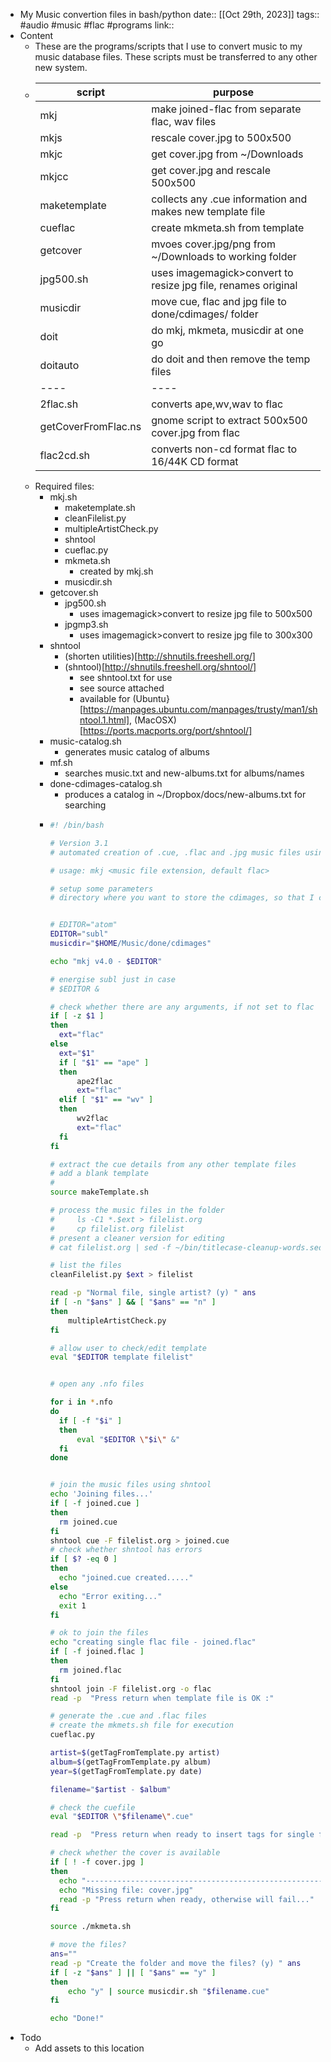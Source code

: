 - My Music convertion files in bash/python
  date:: [[Oct 29th, 2023]]
  tags:: #audio #music #flac #programs
  link::
- Content
	- These are the programs/scripts that I use to convert music to my music database files.  These scripts must be transferred to any other new system.
	- | script | purpose            |
	  |--------|--------------------|
	  |mkj     | make joined-flac from separate flac, wav files |
	  |mkjs    | rescale cover.jpg to 500x500 |
	  |mkjc    | get cover.jpg from ~/Downloads |
	  |mkjcc   | get cover.jpg and rescale 500x500 |
	  |maketemplate | collects any .cue information and makes new template file|
	  |cueflac | create mkmeta.sh from template|
	  |getcover | mvoes cover.jpg/png from ~/Downloads to working folder |
	  |jpg500.sh | uses imagemagick>convert to resize jpg file, renames original |
	  |musicdir | move cue, flac and jpg file to done/cdimages/ folder |
	  |doit    | do mkj, mkmeta, musicdir at one go |
	  |doitauto | do doit and then remove the temp files |
	  |----     |---- |
	  |2flac.sh | converts ape,wv,wav to flac |
	  |getCoverFromFlac.ns | gnome script to extract 500x500 cover.jpg from flac|
	  |flac2cd.sh| converts non-cd format flac to 16/44K CD format |
	- Required files:
		- mkj.sh
			- maketemplate.sh
			- cleanFilelist.py
			- multipleArtistCheck.py
			- shntool
			- cueflac.py
			- mkmeta.sh
				- created by mkj.sh
			- musicdir.sh
		- getcover.sh
			- jpg500.sh
				- uses imagemagick>convert to resize jpg file to 500x500
			- jpgmp3.sh
				- uses imagemagick>convert to resize jpg file to 300x300
		- shntool
			- (shorten utilities)[http://shnutils.freeshell.org/]
			- (shntool)[http://shnutils.freeshell.org/shntool/]
				- see shntool.txt for use
				- see source attached
				- available for (Ubuntu}[https://manpages.ubuntu.com/manpages/trusty/man1/shntool.1.html], (MacOSX)[https://ports.macports.org/port/shntool/]
		- music-catalog.sh
			- generates music catalog of albums
		- mf.sh
			- searches music.txt and new-albums.txt for albums/names
		- done-cdimages-catalog.sh
			- produces a catalog in ~/Dropbox/docs/new-albums.txt for searching
		- ```bash
		  #! /bin/bash
		  
		  # Version 3.1
		  # automated creation of .cue, .flac and .jpg music files using python3
		  
		  # usage: mkj <music file extension, default flac>
		  
		  # setup some parameters
		  # directory where you want to store the cdimages, so that I can make the directory there
		  
		  
		  # EDITOR="atom"
		  EDITOR="subl"
		  musicdir="$HOME/Music/done/cdimages"
		  
		  echo "mkj v4.0 - $EDITOR"
		  
		  # energise subl just in case
		  # $EDITOR &
		  
		  # check whether there are any arguments, if not set to flac
		  if [ -z $1 ]
		  then
		  	ext="flac"
		  else
		  	ext="$1"
		  	if [ "$1" == "ape" ]
		  	then
		  		ape2flac
		  		ext="flac"
		  	elif [ "$1" == "wv" ]
		  	then
		  		wv2flac
		  		ext="flac"
		  	fi
		  fi
		  
		  # extract the cue details from any other template files
		  # add a blank template
		  #
		  source makeTemplate.sh
		  
		  # process the music files in the folder
		  #     ls -C1 *.$ext > filelist.org
		  #     cp filelist.org filelist
		  # present a cleaner version for editing
		  # cat filelist.org | sed -f ~/bin/titlecase-cleanup-words.sed > filelist
		  
		  # list the files
		  cleanFilelist.py $ext > filelist
		  
		  read -p "Normal file, single artist? (y) " ans
		  if [ -n "$ans" ] && [ "$ans" == "n" ]
		  then
		      multipleArtistCheck.py
		  fi
		  
		  # allow user to check/edit template
		  eval "$EDITOR template filelist"
		  
		  
		  # open any .nfo files
		  
		  for i in *.nfo
		  do
		  	if [ -f "$i" ]
		  	then
		  		eval "$EDITOR \"$i\" &"
		  	fi
		  done
		  
		  
		  # join the music files using shntool
		  echo 'Joining files...'
		  if [ -f joined.cue ]
		  then
		  	rm joined.cue
		  fi
		  shntool cue -F filelist.org > joined.cue
		  # check whether shntool has errors
		  if [ $? -eq 0 ]
		  then
		  	echo "joined.cue created....."
		  else
		  	echo "Error exiting..."
		  	exit 1
		  fi
		  
		  # ok to join the files
		  echo "creating single flac file - joined.flac"
		  if [ -f joined.flac ]
		  then
		  	rm joined.flac
		  fi
		  shntool join -F filelist.org -o flac
		  read -p  "Press return when template file is OK :"
		  
		  # generate the .cue and .flac files
		  # create the mkmets.sh file for execution
		  cueflac.py
		  
		  artist=$(getTagFromTemplate.py artist)
		  album=$(getTagFromTemplate.py album)
		  year=$(getTagFromTemplate.py date)
		  
		  filename="$artist - $album"
		  
		  # check the cuefile
		  eval "$EDITOR \"$filename\".cue"
		  
		  read -p  "Press return when ready to insert tags for single flac file: "
		  
		  # check whether the cover is available
		  if [ ! -f cover.jpg ]
		  then
		  	echo "--------------------------------------------------------------------"
		  	echo "Missing file: cover.jpg"
		  	read -p "Press return when ready, otherwise will fail..."
		  fi
		  
		  source ./mkmeta.sh
		  
		  # move the files?
		  ans=""
		  read -p "Create the folder and move the files? (y) " ans
		  if [ -z "$ans" ] || [ "$ans" == "y" ]
		  then
		      echo "y" | source musicdir.sh "$filename.cue"
		  fi
		  
		  echo "Done!"
		  
		  ```
- Todo
	- Add assets to this location